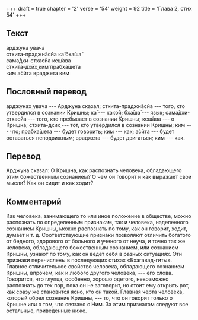 +++
draft = true
chapter = '2'
verse = '54'
weight = 92
title = 'Глава 2, стих 54'
+++
## Текст

арджуна ува̄ча  
стхита-праджн̃асйа ка̄ бха̄ша̄  
сама̄дхи-стхасйа кеш́ава  
стхита-дхӣх̣ ким̇ прабха̄шета  
ким а̄сӣта враджета ким

## Пословный перевод

арджунах̣ ува̄ча --- Арджуна сказал; стхита-праджн̃асйа --- того, кто
утвердился в сознании Кришны; ка̄ --- какой; бха̄ша̄ --- язык;
сама̄дхи-стхасйа --- того, кто пребывает в сознании Кришны; кеш́ава --- о
Кришна; стхита-дхӣх̣ --- тот, кто утвердился в сознании Кришны; ким ---
что; прабха̄шета --- будет говорить; ким --- как; а̄сӣта --- будет
оставаться неподвижным; враджета --- будет двигаться; ким --- как.

## Перевод

Арджуна сказал: О Кришна, как распознать человека, обладающего этим
божественным сознанием? О чем он говорит и как выражает свои мысли? Как
он сидит и как ходит?

## Комментарий

Как человека, занимающего то или иное положение в обществе, можно
распознать по определенным признакам, так и человека, наделенного
сознанием Кришны, можно распознать по тому, как он говорит, ходит,
думает и т. д. Соответствующие признаки позволяют отличить богатого от
бедного, здорового от больного и ученого от неуча, и точно так же
человека, обладающего божественным сознанием, или сознанием Кришны,
узнают по тому, как он ведет себя в разных ситуациях. Эти признаки
перечислены в последующих стихах «Бхагавад-гиты». Главное отличительное
свойство человека, обладающего сознанием Кришны, впрочем, как и любого
другого человека, --- его слова. Говорится, что глупца, особенно, хорошо
одетого, невозможно распознать до тех пор, пока он не заговорит, но
стоит ему открыть рот, как сразу же становится ясно, кто он такой.
Главная черта человека, который обрел сознание Кришны, --- то, что он
говорит только о Кришне или о том, что связано с Ним. За этим признаком
следуют все остальные, приведенные ниже.

